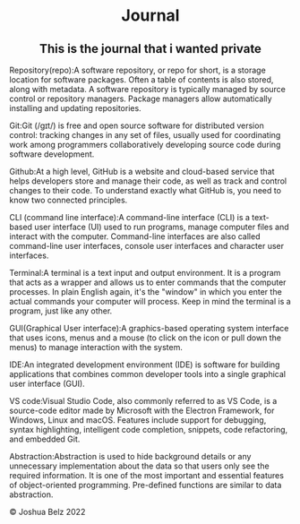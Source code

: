 <h1 align="center">Journal</h1>

<h2 align="center">This is the journal that i wanted private</h2>

<p>Repository(repo):A software repository, or repo for short, is a storage location for software packages. Often a table of contents is also stored, along with metadata. A software repository is typically managed by source control or repository managers. Package managers allow automatically installing and updating repositories.<p>

<p> Git:Git (/ɡɪt/) is free and open source software for distributed version control: tracking changes in any set of files, usually used for coordinating work among programmers collaboratively developing source code during software development.
</p>

<p> Github:At a high level, GitHub is a website and cloud-based service that helps developers store and manage their code, as well as track and control changes to their code. To understand exactly what GitHub is, you need to know two connected principles.</p>

<p> CLI (command line interface):A command-line interface (CLI) is a text-based user interface (UI) used to run programs, manage computer files and interact with the computer. Command-line interfaces are also called command-line user interfaces, console user interfaces and character user interfaces.
</p>

<p> Terminal:A terminal is a text input and output environment. It is a program that acts as a wrapper and allows us to enter commands that the computer processes. In plain English again, it's the "window" in which you enter the actual commands your computer will process. Keep in mind the terminal is a program, just like any other.</p>

<p> GUI(Graphical User interface):A graphics-based operating system interface that uses icons, menus and a mouse (to click on the icon or pull down the menus) to manage interaction with the system.</p>

<p> IDE:An integrated development environment (IDE) is software for building applications that combines common developer tools into a single graphical user interface (GUI).</p>

<p> VS code:Visual Studio Code, also commonly referred to as VS Code, is a source-code editor made by Microsoft with the Electron Framework, for Windows, Linux and macOS. Features include support for debugging, syntax highlighting, intelligent code completion, snippets, code refactoring, and embedded Git.</p>

<p> Abstraction:Abstraction is used to hide background details or any unnecessary implementation about the data so that users only see the required information. It is one of the most important and essential features of object-oriented programming. Pre-defined functions are similar to data abstraction.</p>
<footer> &copy; Joshua Belz 2022 <footer>
